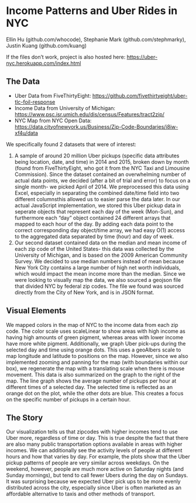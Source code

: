 
# Income Patterns and Uber Rides in NYC

Ellin Hu (github.com/whocode), Stephanie Mark (github.com/stephmarky), Justin Kuang (github.com/kuang)

If the files don’t work, project is also hosted here: https://uber-nyc.herokuapp.com/index.html


## The Data

- Uber Data from FiveThirtyEight: https://github.com/fivethirtyeight/uber-tlc-foil-response
- Income Data from University of Michigan:
https://www.psc.isr.umich.edu/dis/census/Features/tract2zip/
- NYC Map from NYC Open Data:
https://data.cityofnewyork.us/Business/Zip-Code-Boundaries/i8iw-xf4u/data

We specifically found 2 datasets that were of interest:
1. A sample of around 20 million Uber pickups (specific data attributes being location, date,
and time) in 2014 and 2015, broken down by month (found from FiveThirtyEight, who got
it from the NYC Taxi and Limousine Commission). Since the dataset contained an
overwhelming number of actual data points, we decided (after a bit of trial and error) to
focus on a single month- we picked April of 2014. We preprocessed this data using
Excel, especially in separating the combined date/time field into two different columnsthis
allowed us to easier parse the data later. In our actual JavaScript implementation,
we stored this Uber pickup data in seperate objects that represent each day of the week
(Mon-Sun), and furthermore each “day” object contained 24 different arrays that mapped
to each hour of the day. By adding each data point to the correct corresponding day
object/time array, we had easy O(1) access to the aggregated data separated by time
(hour) and day of week.
2. Our second dataset contained data on the median and mean income of each zip code of
the United States- this data was collected by the University of Michigan, and is based on
the 2009 American Community Survey. We decided to use median numbers instead of
mean because New York City contains a large number of high net worth individuals,
which would impact the mean income more than the median.
Since we were looking to visually map the data, we also sourced a geojson file that divided NYC
by federal zip codes. The file we found was sourced directly from the City of New York, and is in
JSON format.


## Visual Elements

We mapped colors in the map of NYC to the income data from each zip code. The color scale
uses scaleLinear to show areas with high income as having high amounts of green pigment,
whereas areas with lower income have more white pigment.
Additionally, we graph Uber pick-ups during the selected day and time using orange dots. This
uses a geoAlbers scale to map longitude and latitude to positions on the map. However, since
we also implemented zooming and panning for the map (with boundaries within our box), we
regenerate the map with a translating scale when there is mouse movement.
This data is also summarized on the graph to the right of the map. The line graph shows the
average number of pickups per hour at different times of a selected day. The selected time is
reflected as an orange dot on the plot, while the other dots are blue. This creates a focus on the
specific number of pickups in a certain hour.

## The Story

Our visualization tells us that zipcodes with higher incomes tend to use Uber more, regardless
of time or day. This is true despite the fact that there are also many public transportation
options available in areas with higher incomes. We can additionally see the activity levels of
people at different hours and how that varies by day. For example, the plots show that the Uber
pickup patterns of people are very similar across weekdays. On the weekend, however, people
are much more active on Saturday nights (and Sunday mornings), but tend to call fewer Ubers
during the day on Sundays. It was surprising because we expected Uber pick ups to be more
evenly distributed across the city, especially since Uber is often marketed as an affordable
alternative to taxis and other methods of transport.
